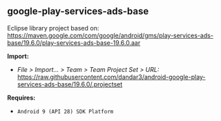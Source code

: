 ## google-play-services-ads-base

Eclipse library project based on:<br/>
https://maven.google.com/com/google/android/gms/play-services-ads-base/19.6.0/play-services-ads-base-19.6.0.aar

**Import:**
- _File > Import... > Team > Team Project Set > URL:_<br/>
  https://raw.githubusercontent.com/dandar3/android-google-play-services-ads-base/19.6.0/.projectset

**Requires:**
- `Android 9 (API 28) SDK Platform`